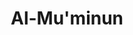 ---
title: "Al-Mu'minun"
arabic: "المؤمنون"
no: 23
arabic_no: ٢٣
ayah: 118
prev: al-hajj
next: an-nur
---